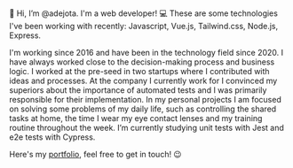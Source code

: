 👋 Hi, I’m @adejota. I'm a web developer!
💻 These are some technologies I've been working with recently: Javascript, Vue.js, Tailwind.css, Node.js, Express.

I'm working since 2016 and have been in the technology field since 2020. I have always worked close to the decision-making process and business logic.
I worked at the pre-seed in two startups where I contributed with ideas and processes. At the company I currently work for I convinced my superiors about the importance of automated tests and I was primarily responsible for their implementation.
In my personal projects I am focused on solving some problems of my daily life, such as controlling the shared tasks at home, the time I wear my eye contact lenses and my training routine throughout the week.
I’m currently studying unit tests with Jest and e2e tests with Cypress.

Here's my [portfolio](https://adejota-portfolio.netlify.app/), feel free to get in touch! 😉
